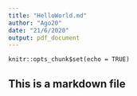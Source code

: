 ```yaml
---
title: "HelloWorld.md"
author: "Ago20"
date: "21/6/2020"
output: pdf_document
---
```


```{r setup, include=FALSE}
knitr::opts_chunk$set(echo = TRUE)
```
## This is a markdown file



